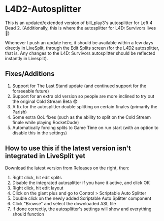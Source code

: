 # L4D2-Autosplitter

This is an updated/extended version of bill_play3's autosplitter for Left 4 Dead 2. (Additionally, this is where the autosplitter for L4D: Survivors lives 👀)

Whenever I push an update here, it should be available within a few days directly in LiveSplit, through the Edit Splits screen (for the L4D2 autosplitter, that is. Any changes to the L4D: Survivors autosplitter should be reflected instantly in Livesplit).

## Fixes/Additions
1. Support for The Last Stand update (and continued support for the forseeable future)
2. Support for an extra old version so people are more inclined to try out the original Cold Stream Beta 😎
3. A fix for the autosplitter double splitting on certain finales (primarily the Parish)
4. Some extra QoL fixes (such as the ability to split on the Cold Stream finale while playing RocketDude)
5. Automatically forcing splits to Game Time on run start (with an option to disable this in the settings)

## How to use this if the latest version isn't integrated in LiveSplit yet
Download the latest version from Releases on the right, then:

1. Right click, hit edit splits
2. Disable the integrated autosplitter if you have it active, and click OK
3. Right click, hit edit layout
4. Click on the giant plus and go to Control > Scriptable Auto Splitter
5. Double click on the newly added Scriptable Auto Splitter component
6. Click "Browse" and select the downloaded ASL file
7. If done correctly, the autosplitter's settings will show and everything should function
